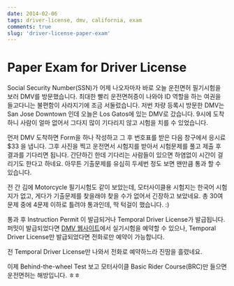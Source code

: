 ```yaml
---
date: 2014-02-06
tags: driver-license, dmv, california, exam
comments: true
slug: 'driver-license-paper-exam'
---
```


#  Paper Exam for Driver License

Social Security Number(SSN)가 어제 나오자마자 바로 오늘 운전면허 필기시험을 보러 DMV를 방문했습니다.
최대한 빨리 운전면허증이 나와야 ID 역할을 하는 여권을 들고다니는 불편함이 사라지기에 조금 서둘렀습니다.
저번 차량 등록시 방문한 DMV는 San Jose Downtown 인데 오늘은 Los Gatos에 있는 DMV로 갔습니다.
9시에 도착하니 사람이 얼마 없어서 그다지 많이 기다리지 않고 시험을 치를 수 있었습니다.

먼저 DMV 도착하면 Form을 하나 작성하고 그 후 번호표를 받은 다음 창구에서 응시료 $33 을 냅니다.
그후 사진을 찍고 운전면서 시험지를 받아서 시험문제를 풀고 제출 후 결과를 기다리면 됩니다.
간단하긴 한데 기다리는 사람들이 있으면 하염없이 시간이 걸리기도 한다고 하네요.
아무튼 기출문제를 유심히 두세번 정도 보면 왠만큼 통과 할 수 있습니다.

전 간 김에 Motorcycle 필기시험도 같이 보았는데, 모터사이클용 시험지는 한국어 시험지가 없고,
게다가 기출문제를 찾을래야 찾을 수가 없어서 긴장하고 보았네요.
총 30여 문제 중에 4문제 이하로 틀려야 통과인데, 딱 턱걸이 했습니다. :)

통과 후 Instruction Permit 이 발급되거나 Temporal Driver License가 발급됩니다.
퍼밋이 발급되었다면 [DMV 웹사이트][dmv]에서 실기시험을 예약할 수 있으나,
Temporal Driver License만 발급되었다면 전화로만 예약이 가능합니다.

[dmv]: http://www.dmv.ca.gov

전 Temporal Driver License만 나와서 전화로 예약하느라 진땀을 흘렸네요.

이제 Behind-the-wheel Test 보고 모터사이클 Basic Rider Course(BRC)만 들으면 운전면허는 해방입니다. ㅎㅎ
